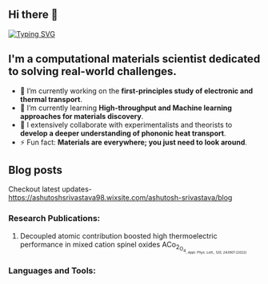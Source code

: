 ## Hi there 👋
[![Typing SVG](https://readme-typing-svg.demolab.com/?lines=I+am+Ashutosh+Srivastava+)](https://git.io/typing-svg)
## I'm a computational materials scientist dedicated to solving real-world challenges.

- 🔭 I’m currently working on the **first-principles study of electronic and thermal transport**.
- 🌱 I’m currently learning **High-throughput and Machine learning approaches for materials discovery**.
- 👯 I extensively collaborate with experimentalists and theorists to **develop a deeper understanding of phononic heat transport**.   
- ⚡ Fun fact: **Materials are everywhere; you just need to look around**.

## Blog posts
Checkout latest updates- https://ashutoshsrivastava98.wixsite.com/ashutosh-srivastava/blog 
### Research Publications:
1. Decoupled atomic contribution boosted high thermoelectric performance in mixed cation spinel oxides ACo<sub>2<sub>O<sub>4<sub>, _Appl. Phys. Lett., 120, 243901 (2022)_
### Languages and Tools:
<!--
**ashutoshsriv/ashutoshsriv** is a ✨ _special_ ✨ repository because its `README.md` (this file) appears on your GitHub profile.

Here are some ideas to get you started:

- 🔭 I’m currently working on ...
- 🌱 I’m currently learning ...
- 👯 I’m looking to collaborate on ...
- 🤔 I’m looking for help with ...
- 💬 Ask me about ...
- 📫 How to reach me: ...
- 😄 Pronouns: ...
- ⚡ Fun fact: ...
-->
